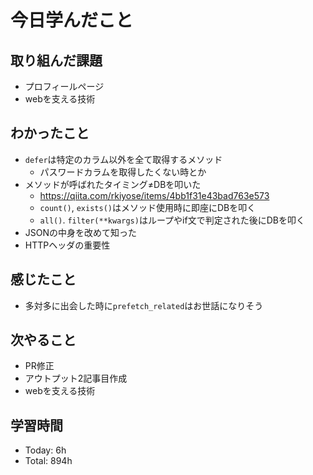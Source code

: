 # 今日学んだこと
## 取り組んだ課題
- プロフィールページ
- webを支える技術
## わかったこと
- `defer`は特定のカラム以外を全て取得するメソッド
    - パスワードカラムを取得したくない時とか
- メソッドが呼ばれたタイミング≠DBを叩いた
    - https://qiita.com/rkiyose/items/4bb1f31e43bad763e573
    - `count()`, `exists()`はメソッド使用時に即座にDBを叩く
    - `all()`. `filter(**kwargs)`はループやif文で判定された後にDBを叩く
- JSONの中身を改めて知った
- HTTPヘッダの重要性
## 感じたこと
- 多対多に出会した時に`prefetch_related`はお世話になりそう
## 次やること
- PR修正
- アウトプット2記事目作成
- webを支える技術
## 学習時間
- Today: 6h
- Total: 894h